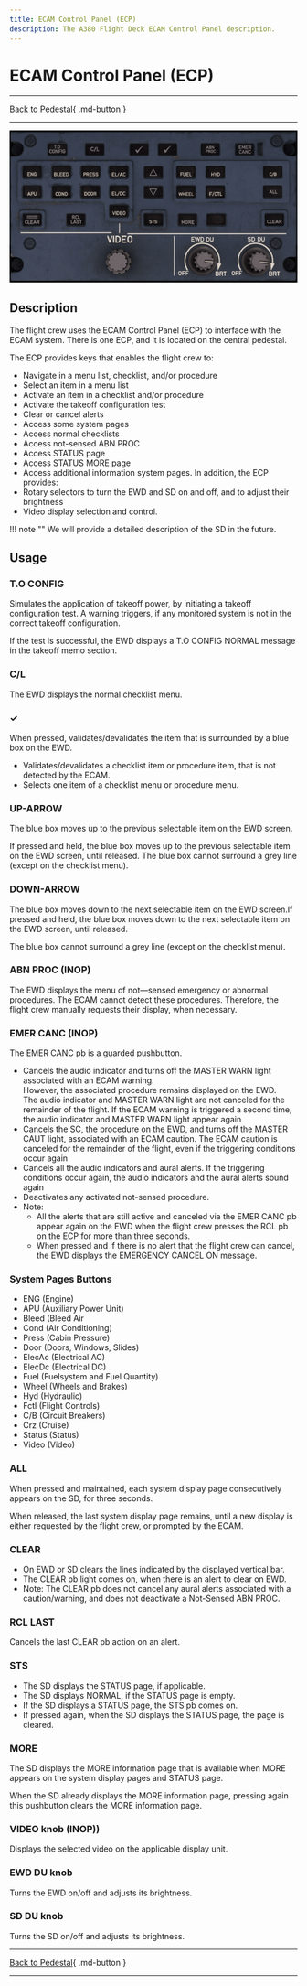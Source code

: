```yaml
---
title: ECAM Control Panel (ECP)
description: The A380 Flight Deck ECAM Control Panel description.
---
```


# ECAM Control Panel (ECP) 

---

[Back to Pedestal](../overviews/pedestal.md){ .md-button }

---

![img_4.png](../../../assets/a380x-briefing/flight-deck/pedestal/ecp.png)

## Description

The flight crew uses the ECAM Control Panel (ECP) to interface with the ECAM system. There is one
ECP, and it is located on the central pedestal.

The ECP provides keys that enables the flight crew to:

- Navigate in a menu list, checklist, and/or procedure
- Select an item in a menu list
- Activate an item in a checklist and/or procedure
- Activate the takeoff configuration test
- Clear or cancel alerts
- Access some system pages
- Access normal checklists
- Access not-sensed ABN PROC
- Access STATUS page
- Access STATUS MORE page
- Access additional information system pages.
  In addition, the ECP provides:
- Rotary selectors to turn the EWD and SD on and off, and to adjust their brightness
- Video display selection and control.

!!! note ""
    We will provide a detailed description of the SD in the future.

## Usage

### T.O CONFIG

Simulates the application of takeoff power, by initiating a takeoff configuration
test. A warning triggers, if any monitored system is not in the correct takeoff
configuration. 

If the test is successful, the EWD displays a T.O CONFIG NORMAL message in
the takeoff memo section.

### C/L

The EWD displays the normal checklist menu.

### &check;

When pressed, validates/devalidates the item that is surrounded by a blue box
on the EWD.

- Validates/devalidates a checklist item or procedure item, that is not detected
  by the ECAM.
- Selects one item of a checklist menu or procedure menu.

### UP-ARROW

The blue box moves up to the previous selectable item on the EWD screen.

If pressed and held, the blue box moves up to the previous selectable item on the
EWD screen, until released. The blue box cannot surround a grey line (except on
the checklist menu).

### DOWN-ARROW

The blue box moves down to the next selectable item on the EWD screen.If
pressed and held, the blue box moves down to the next selectable item on the
EWD screen, until released.

The blue box cannot surround a grey line (except on the checklist menu).

### ABN PROC (INOP)

The EWD displays the menu of not—sensed emergency or abnormal
procedures. The ECAM cannot detect these procedures. Therefore, the flight
crew manually requests their display, when necessary.

### EMER CANC (INOP)

The EMER CANC pb is a guarded pushbutton.

- Cancels the audio indicator and turns off the MASTER WARN light
  associated with an ECAM warning.<br/>
  However, the associated procedure remains displayed on the EWD.<br/>
  The audio indicator and MASTER WARN light are not canceled for the
  remainder of the flight. If the ECAM warning is triggered a second time, the
  audio indicator and MASTER WARN light appear again
- Cancels the SC, the procedure on the EWD, and turns off the MASTER CAUT light, associated with an ECAM caution. 
  The ECAM caution is canceled for the remainder of the flight, even if the triggering conditions occur again
- Cancels all the audio indicators and aural alerts. If the triggering conditions occur again, the audio indicators and
  the aural alerts sound again
- Deactivates any activated not-sensed procedure.
- Note: 
    - All the alerts that are still active and canceled via the EMER CANC pb appear again on the EWD when the flight 
      crew presses the RCL pb on the ECP for more than three seconds.
    - When pressed and if there is no alert that the flight crew can cancel, the EWD displays the EMERGENCY CANCEL ON 
      message.

### System Pages Buttons

- ENG (Engine)
- APU (Auxiliary Power Unit)
- Bleed (Bleed Air
- Cond (Air Conditioning)
- Press (Cabin Pressure)
- Door (Doors, Windows, Slides)
- ElecAc (Electrical AC)
- ElecDc (Electrical DC)
- Fuel (Fuelsystem and Fuel Quantity)
- Wheel (Wheels and Brakes)
- Hyd (Hydraulic)
- Fctl (Flight Controls)
- C/B (Circuit Breakers)
- Crz (Cruise)
- Status (Status)
- Video (Video)

### ALL

When pressed and maintained, each system display page consecutively appears
on the SD, for three seconds.

When released, the last system display page remains, until a new display is either
requested by the flight crew, or prompted by the ECAM.

### CLEAR

* On EWD or SD clears the lines indicated by the displayed vertical bar.
* The CLEAR pb light comes on, when there is an alert to clear on EWD.
* Note: The CLEAR pb does not cancel any aural alerts associated with a caution/warning, and does not deactivate a 
  Not-Sensed ABN PROC.

### RCL LAST

Cancels the last CLEAR pb action on an alert.

### STS 

- The SD displays the STATUS page, if applicable.
- The SD displays NORMAL, if the STATUS page is empty.
- If the SD displays a STATUS page, the STS pb comes on.
- If pressed again, when the SD displays the STATUS page, the page is cleared.

### MORE

The SD displays the MORE information page that is available when MORE
appears on the system display pages and STATUS page.

When the SD already displays the MORE information page, pressing again this
pushbutton clears the MORE information page.

### VIDEO knob (INOP))

Displays the selected video on the applicable display unit.

### EWD DU knob

Turns the EWD on/off and adjusts its brightness.

### SD DU knob

Turns the SD on/off and adjusts its brightness.



---

[Back to Pedestal](../overviews/pedestal.md){ .md-button }

---



